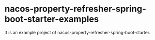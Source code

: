 # nacos-property-refresher-spring-boot-starter-examples

It is an example project of nacos-property-refresher-spring-boot-starter.

